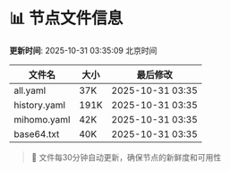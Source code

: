 # 📊 节点文件信息

**更新时间**: 2025-10-31 03:35:09 北京时间

| 文件名 | 大小 | 最后修改 |
|--------|------|----------|
| all.yaml | 37K | 2025-10-31 03:35 |
| history.yaml | 191K | 2025-10-31 03:35 |
| mihomo.yaml | 42K | 2025-10-31 03:35 |
| base64.txt | 40K | 2025-10-31 03:35 |

> 🔄 文件每30分钟自动更新，确保节点的新鲜度和可用性
